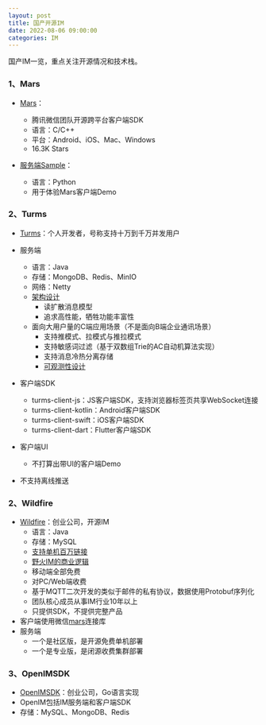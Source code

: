 ```yaml
---
layout: post
title: 国产开源IM
date: 2022-08-06 09:00:00
categories: IM
---
```


国产IM一览，重点关注开源情况和技术栈。

### 1、Mars

- [Mars](https://github.com/Tencent/mars)：
  - 腾讯微信团队开源跨平台客户端SDK
  - 语言：C/C++
  - 平台：Android、iOS、Mac、Windows
  - 16.3K Stars
  
- [服务端Sample](https://github.com/Tencent/mars/tree/master/samples/Server)：
  - 语言：Python
  - 用于体验Mars客户端Demo


### 2、Turms

- [Turms](https://github.com/turms-im/turms)：个人开发者，号称支持十万到千万并发用户
- 服务端
  - 语言：Java
  - 存储：MongoDB、Redis、MinIO
  - 网络：Netty
  - [架构设计](https://turms-im.github.io/docs/for-developers/architecture.html)
    - 读扩散消息模型
    - 追求高性能，牺牲功能丰富性
  - 面向大用户量的C端应用场景（不是面向B端企业通讯场景）
    - 支持推模式、拉模式与推拉模式
    - 支持敏感词过滤（基于双数组Trie的AC自动机算法实现）
    - 支持消息冷热分离存储
    - [可观测性设计](https://turms-im.github.io/docs/for-developers/observability.html)
- 客户端SDK
  - turms-client-js：JS客户端SDK，支持浏览器标签页共享WebSocket连接
  - turms-client-kotlin：Android客户端SDK
  - turms-client-swift：iOS客户端SDK
  - turms-client-dart：Flutter客户端SDK
- 客户端UI
  - 不打算出带UI的客户端Demo

- 不支持离线推送

### 2、Wildfire

- [Wildfire](https://github.com/wildfirechat)：创业公司，开源IM
  - 语言：Java
  - 存储：MySQL
  - [支持单机百万链接](https://github.com/wildfirechat/C1000K_Test)
  - [野火IM的商业逻辑](https://docs.wildfirechat.cn/blogs/%E9%87%8E%E7%81%ABIM%E7%9A%84%E5%95%86%E4%B8%9A%E9%80%BB%E8%BE%91.html)
  - 移动端全部免费
  - 对PC/Web端收费
  - 基于MQTT二次开发的类似于邮件的私有协议，数据使用Protobuf序列化
  - 团队核心成员从事IM行业10年以上
  - 只提供SDK，不提供完整产品
- 客户端使用微信[mars](https://github.com/tencent/mars)连接库
- 服务端
  - 一个是社区版，是开源免费单机部署
  - 一个是专业版，是闭源收费集群部署

### 3、OpenIMSDK

- [OpenIMSDK](https://github.com/OpenIMSDK)：创业公司，Go语言实现
- OpenIM包括IM服务端和客户端SDK
- 存储：MySQL、MongoDB、Redis
